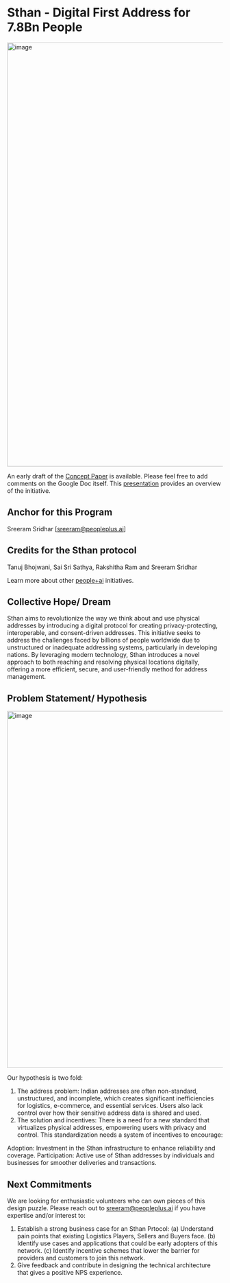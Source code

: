 # Sthan - Digital First Address for 7.8Bn People
<img width="988" alt="image" src="https://github.com/PeoplePlusAI/Sthan/assets/151424479/69ffcadf-fbc6-4d2c-939b-c5849c6eb3f2">



An early draft of the [Concept Paper](https://docs.google.com/document/d/1J1GJS8XHt3xQmyPngwO3rvbq7JBCEjdA/edit) is available. Please feel free to add comments on the Google Doc itself. This [presentation](https://docs.google.com/presentation/d/1S9vpHJ4-IhFt1T797lXOVB-yKXNZsy1c/edit?usp=sharing&ouid=114966122103238172500&rtpof=true&sd=true) provides an overview of the initiative.

## Anchor for this Program 

Sreeram Sridhar [sreeram@peopleplus.ai]

## Credits for the Sthan protocol
Tanuj Bhojwani, Sai Sri Sathya, Rakshitha Ram and Sreeram Sridhar

Learn more about other [people+ai](https://peopleplus.ai/) initiatives.

## Collective Hope/ Dream
Sthan aims to revolutionize the way we think about and use physical addresses by introducing a digital protocol for creating privacy-protecting, interoperable, and consent-driven addresses. 
This initiative seeks to address the challenges faced by billions of people worldwide due to unstructured or inadequate addressing systems, particularly in developing nations.
By leveraging modern technology, Sthan introduces a novel approach to both reaching and resolving physical locations digitally, offering a more efficient, secure, and user-friendly method for address management.

## Problem Statement/ Hypothesis

<img width="832" alt="image" src="https://github.com/PeoplePlusAI/Sthan/assets/151424479/3c329671-4984-47c3-bbcf-a49a04c8fc4c">


Our hypothesis is two fold:

1. The address problem: Indian addresses are often non-standard, unstructured, and incomplete, which creates significant inefficiencies for logistics, e-commerce, and essential services. Users also lack control over how their sensitive address data is shared and used.
2. The solution and incentives: There is a need for a new standard that virtualizes physical addresses, empowering users with privacy and control. This standardization needs a system of incentives to encourage:

Adoption: Investment in the Sthan infrastructure to enhance reliability and coverage.
Participation: Active use of Sthan addresses by individuals and businesses for smoother deliveries and transactions.

## Next Commitments

We are looking for enthusiastic volunteers who can own pieces of this design puzzle. Please reach out to sreeram@peopleplus.ai if you have expertise and/or interest to:
1. Establish a strong business case for an Sthan Prtocol: (a) Understand pain points that existing Logistics Players, Sellers and Buyers face. (b) Identify use cases and applications that could be early adopters of this network. (c) Identify incentive schemes that lower the barrier for providers and customers to join this network.
2. Give feedback and contribute in designing the technical architecture that gives a positive NPS experience.




  
